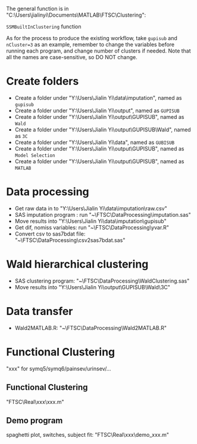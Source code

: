 The general function is in "C:\Users\jialinyi\Documents\MATLAB\FTSC\Clustering":

`SSMBuiltInClustering` function

As for the process to produce the existing workflow, take `gupisub` and `nCluster=3` as an example, remember to change the variables before running each program, and change number of clusters if needed.
Note that all the names are case-sensitive, so DO NOT change.

# Create folders

*  Create a folder under "Y:\Users\Jialin Yi\data\imputation", named as `gupisub`
*  Create a folder under "Y:\Users\Jialin Yi\output", named as `GUPISUB`
*  Create a folder under "Y:\Users\Jialin Yi\output\GUPISUB", named as `Wald`
*  Create a folder under "Y:\Users\Jialin Yi\output\GUPISUB\Wald", named as `3C`
*  Create a folder under "Y:\Users\Jialin Yi\data", named as `GUBISUB`
*  Create a folder under "Y:\Users\Jialin Yi\output\GUPISUB", named as `Model Selection`
*  Create a folder under "Y:\Users\Jialin Yi\output\GUPISUB", named as `MATLAB`


# Data processing

*  Get raw data in to "Y:\Users\Jialin Yi\data\imputation\raw.csv"
*  SAS imputation program : run "~\FTSC\DataProcessing\imputation.sas"
*  Move results into "Y:\Users\Jialin Yi\data\imputation\gupisub"
*  Get dif, nomiss variables: run "~\FTSC\DataProcessing\yvar.R"
*  Convert csv to sas7bdat file: "~\FTSC\DataProcessing\csv2sas7bdat.sas"


# Wald hierarchical clustering

*  SAS clustering program: "~\FTSC\DataProcessing\WaldClustering.sas"
*  Move results into "Y:\Users\Jialin Yi\output\GUPISUB\Wald\3C"


# Data transfer

* Wald2MATLAB.R: "~\FTSC\DataProcessing\Wald2MATLAB.R"


# Functional Clustering

"xxx" for symq5/symq6/painsev/urinsev/...

## Functional Clustering
"FTSC\Real\xxx\xxx.m"

## Demo program 
spaghetti plot, switches, subject fit: "FTSC\Real\xxx\demo_xxx.m"